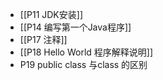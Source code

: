 - [[P11 JDK安装]]
- [[P14 编写第一个Java程序]]
- [[P17 注释]]
- [[P18 Hello World 程序解释说明]]
- P19 public class 与class 的区别